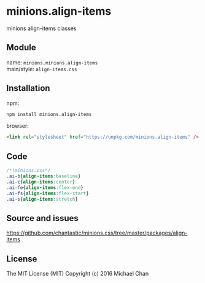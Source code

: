 # minions.align-items
minions align-items classes

## Module
name: `minions.minions.align-items`  
main/style: `align-items.css`  

## Installation
npm:
```bash
npm install minions.align-items
```

browser:
```html
<link rel="stylesheet" href="https://unpkg.com/minions.align-items" />
```

## Code
```css
/*!minions.css*/
.ai-b{align-items:baseline}
.ai-c{align-items:center}
.ai-fe{align-items:flex-end}
.ai-fs{align-items:flex-start}
.ai-s{align-items:stretch}

```

## Source and issues

https://github.com/chantastic/minions.css/tree/master/packages/align-items

## License

The MIT License (MIT)
Copyright (c) 2016 Michael Chan